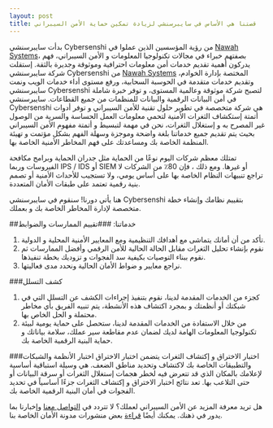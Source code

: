 ```yaml
---
layout: post
title: قصتنا هي الأساس في سايبرسنشي لزيادة تمكين حماية الأمن السيبراني
---
```

بدأت سايبرسنشي Cybersenshi من رؤية المؤسسين الذين عملوا في [Nawah Systems](https://nawah.sa)، بصفتهم خبراء في مجالات تكنولوجيا المعلومات و الأمن السيبراني، فهم يدركون أهمية تقديم خدمات أمن معلومات احترافية وموثوقة وجديرة بالثقة.
إستقلت شركة سايبرسنشي Cybersenshi من  [Nawah Systems](https://nawah.sa) المختصة بإدارة الخوادم، وتقديم خدمات متقدمة في الحوسبة السحابية، ورفع مستوى أداء خدمات الويب ونمت سايبرسنشي Cybersenshi لتصبح شركة موثوقة وعالمية المستوى، و توفر خبرة شاملة في أمن البيانات الرقمية والبيانات للمنظمات من جميع القطاعات.
سايبرسنشي Cybersenshi هي شركة متخصصة في تطوير حلول تقنية للأمن السيبراني و توفر أدوات أتمتة إستكشاف الثغرات الأمنية لتحمي معلومات العمل الحساسة والسرية من الوصول غير المصرح به و إستغلال الثغرات، نحن في مهمة لتبسيط و أتمتة مفهوم الأمن السيبراني بحيث يتم تقديم جميع خدماتنا بلغة واضحة وموجزة وسهلة الفهم بشكل مؤتمت و تهيئة المنظمة الخاصة بك ومساعدتك على فهم المخاطر الأمنية الخاصة بها.

تمتلك معظم شركات اليوم نوعًا من الحماية مثل جدران الحماية وبرامج مكافحة الفيروسات وربما IPS / IDS أو SIEM أو غيرها. ومع ذلك ، فإن 80٪ من الشركات لا تراجع تنبيهات النظام الخاصة بها على أساس يومي، ولا تستجيب للأحداث الأمنية أو تصمم بنية رقمية تعتمد على طبقات الأمان المتعددة.

هنا يأتي دورنا! سنقوم في سايبرسنشي Cybersenshi بتقييم نظامك وإنشاء خطة متخصصة لإدارة المخاطر الخاصة بك و بعملك.

##خدماتنا:
###تقييم الممارسات والضوابط
1. تأكد من أن أمانك يتماشى مع أهدافك التنظيمية ومع المعايير الأمنية المحلية و الدولية.
2. نقوم بإنشاء تحليل الثغرات مقابل الحالة الحالية للأمن الرقمي وأفضل الممارسات ثم نقوم ببناء التوصيات بكيفية سد الفجوات و تزوديك بخطة تنفيذها.
3. نراجع معايير و ضواط الأمان الحالية ونحدد مدى فعاليتها.

###كشف التسلل
1. كجزء من الخدمات المقدمة لدينا، نقوم بتنفيذ إجراءات الكشف عن التسلل التي في شبكتك أو أنظمتك و بمجرد اكتشاف هذه الأنشطة، يتم  تنبيه الفريق بأي مخاطر محتملة و الحل الخاص بها.
2. من خلال الاستفادة من الخدمات المقدمة لدينا، ستحصل على حماية يومية لبيئة تكنولوجيا المعلومات الهامة لديك لضمان عدم مقاطعة سير عملك، سلامة بياناتك و حماية البنية الرقمية الخاصة بك.

###اختبار الاختراق و إكتشاف الثغرات
يتضمن اختبار الاختراق اختبار الأنظمة والشبكات والتطبيقات الخاصة بك لاكتشاف وتحديد مناطق الضعف. هي وسيلة استباقية أساسية لإعلامك بالمكان الذي قد تتعرض فيه لخطر هجمات إستغلال الثغرات أو سرقة البيانات أو حتى التلاعب بها. تعد نتائج اختبار الاختراق و إكتشاف الثغرات جزءًا أساسياً في تحديد الفجوات في أمان البنية الرقمية الخاصة بك.

هل تريد معرفة المزيد عن الأمن السيبراني لعملك؟ لا تتردد في [التواصل معنا](https://www.cybersenshi.com/#contactUsBlock) وإخبارنا بما يدور في ذهنك. يمكنك أيضًا [قراءة](https://blog.cybersenshi.com) بعض منشورات مدونة الأمان الخاصة بنا.
